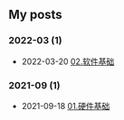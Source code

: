 ## My posts  
### **2022-03** (1)  
- 2022-03-20 [02.软件基础](https://blog.x2b.net/52059/)  
  
  
### **2021-09** (1)  
- 2021-09-18 [01.硬件基础](https://blog.x2b.net/17367/)  
  
